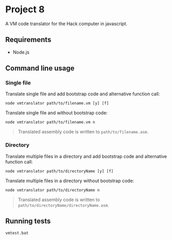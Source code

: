 # Project 8

A VM code translator for the Hack computer in javascript.

## Requirements

- Node.js

## Command line usage

### Single file

Translate single file and add bootstrap code and alternative function call:

```
node vmtranslator path/to/filename.vm [y] [f]
```

Translate single file and without bootstrap code:

```
node vmtranslator path/to/filename.vm n
```

> Translated assembly code is written to `path/to/filename.asm`.

### Directory

Translate multiple files in a directory and add bootstrap code and alternative function call:

```
node vmtranslator path/to/directoryName [y] [f]
```

Translate multiple files in a directory without bootstrap code:

```
node vmtranslator path/to/directoryName n
```

> Translated assembly code is written to `path/to/directoryName/directoryName.asm`.

## Running tests

```
vmtest.bat
```
